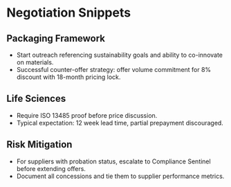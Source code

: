 # Negotiation Snippets

## Packaging Framework
- Start outreach referencing sustainability goals and ability to co-innovate on materials.
- Successful counter-offer strategy: offer volume commitment for 8% discount with 18-month pricing lock.

## Life Sciences
- Require ISO 13485 proof before price discussion.
- Typical expectation: 12 week lead time, partial prepayment discouraged.

## Risk Mitigation
- For suppliers with probation status, escalate to Compliance Sentinel before extending offers.
- Document all concessions and tie them to supplier performance metrics.

